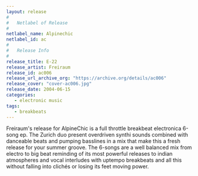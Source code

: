 ```yaml
---
layout: release
#
#   Netlabel of Release
#
netlabel_name: Alpinechic
netlabel_id: ac
#
#   Release Info
#
release_title: E-22
release_artist: Freiraum
release_id: ac006
release_url_archive_org: "https://archive.org/details/ac006"
release_cover: "cover-ac006.jpg"
release_date: 2004-06-15
categories:
   - electronic music
tags:
   - breakbeats
---
```

Freiraum's release for AlpineChic is a full throttle breakbeat electronica 6-song ep. The Zurich duo present overdriven synthi sounds combined with danceable beats and pumping basslines in a mix that make this a fresh release for your summer groove. The 6-songs are a well balanced mix from electro to big beat reminding of its most powerful releases to indian atmospheres and vocal interludes with uptempo breakbeats and all this without falling into clichés or losing its feet moving power.
